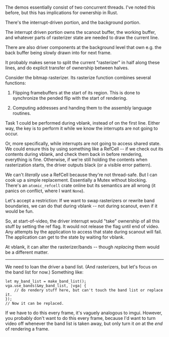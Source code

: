 The demos essentially consist of two concurrent threads. I've noted this before,
but this has implications for ownership in Rust.

There's the interrupt-driven portion, and the background portion.

The interrupt driven portion owns the scanout buffer, the working buffer, and
whatever parts of rasterizer state are needed to draw the current line.

There are also driver components at the background level that own e.g. the back
buffer being slowly drawn into for next frame.

It probably makes sense to split the current "rasterizer" in half along these
lines, and do explicit transfer of ownership between halves.


Consider the bitmap rasterizer. Its rasterize function combines several
functions:

1. Flipping framebuffers at the start of its region. This is done to synchronize
   the pended flip with the start of rendering.

2. Computing addresses and handing them to the assembly language routines.

Task 1 could be performed during vblank, instead of on the first line. Either
way, the key is to perform it while we know the interrupts are not going to
occur.

Or, more specifically, while interrupts are not going to access shared state. We
could ensure this by using something like a RefCell -- if we check out its
contents during vblank, and check them back in before rendering, everything is
fine. Otherwise, if we're still holding the contents when rasterization starts,
the driver outputs black (or a visible error pattern).

We can't *literally* use a RefCell because they're not thread-safe. But I can
cook up a simple replacement. Essentially a Mutex without blocking. There's an
`atomic_refcell` crate online but its semantics are all wrong (it panics on
conflict, where I want `None`).


Let's accept a restriction: If we want to swap rasterizers or rewrite band
boundaries, we can do that during vblank -- not during scanout, even if it would
be fun.

So, at start-of-video, the driver interrupt would "take" ownership of all this
stuff by setting the ref flag. It would not release the flag until end of video.
Any attempts by the application to access that state during scanout will fail.
The application can get to the state by waiting for vblank.

At vblank, it can alter the rasterizer/bands -- though *replacing* them would be
a different matter.

---

We need to loan the driver a band list. (And rasterizers, but let's focus on the
band list for now.) Something like:

    let my_band_list = make_band_list();
    vga.use_bands(&my_band_list, |vga| {
        // do rendery stuff here, but can't touch the band list or replace it.
    });
    // Now it can be replaced.

If we have to do this every frame, it's vaguely analogous to imgui. However, you
probably don't want to do this every frame, because I'd want to turn video off
whenever the band list is taken away, but only turn it *on* at the *end* of
rendering a frame.
